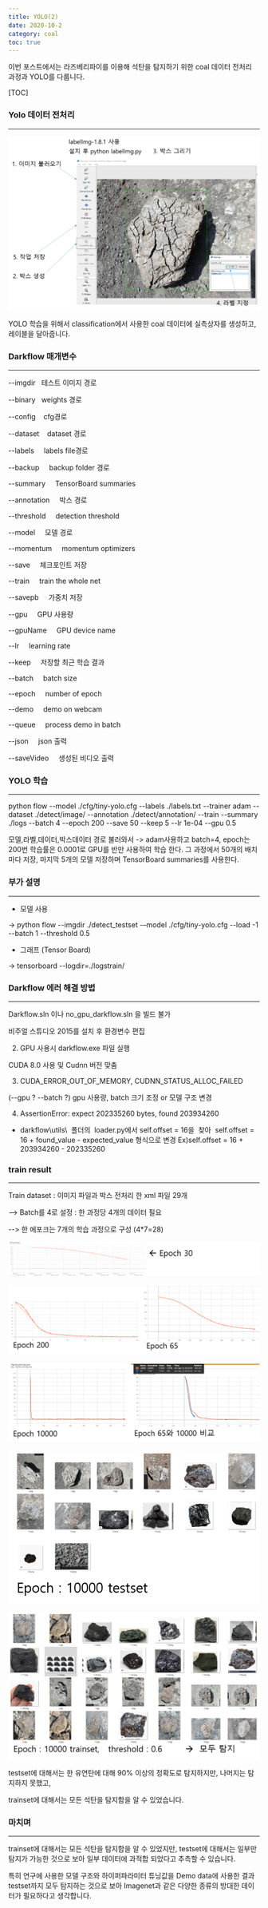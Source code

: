 ```yaml
---
title: YOLO(2)
date: 2020-10-2
category: coal
toc: true
---
```


이번 포스트에서는 라즈베리파이를 이용해 석탄을 탐지하기 위한 coal 데이터 전처리 과정과 YOLO를 다룹니다.

[TOC]



### Yolo 데이터 전처리
---

![YOLO](https://raw.githubusercontent.com/junha-lee/junha-lee.github.io/main/assets/images/yolo-data-preprocessing.png)

YOLO 학습을 위해서 classification에서 사용한 coal 데이터에 실측상자를 생성하고, 레이블을 달아줍니다.

### Darkflow 매개변수
---

--imgdir&nbsp;&nbsp;&nbsp;테스트 이미지 경로

--binary&nbsp;&nbsp;&nbsp;weights 경로

--config &nbsp;&nbsp;&nbsp;cfg경로

--dataset       &nbsp;&nbsp;&nbsp;dataset 경로

--labels      &nbsp;&nbsp;&nbsp;  labels file경로

--backup      &nbsp;&nbsp;&nbsp;  backup folder 경로

--summary &nbsp;&nbsp;&nbsp;      TensorBoard summaries 

--annotation &nbsp;&nbsp;&nbsp;	박스 경로

--threshold  &nbsp;&nbsp;&nbsp;   detection threshold

--model 	&nbsp;&nbsp;&nbsp;    모델 경로

--momentum     &nbsp;&nbsp;&nbsp; momentum optimizers

--save	  &nbsp;&nbsp;&nbsp;      체크포인트 저장

--train       &nbsp;&nbsp;&nbsp;  train the whole net

--savepb 	&nbsp;&nbsp;&nbsp;	가중치 저장

--gpu      &nbsp;&nbsp;&nbsp;     GPU 사용량

--gpuName   &nbsp;&nbsp;&nbsp;    GPU device name

--lr     &nbsp;&nbsp;&nbsp;       learning rate

--keep 	  &nbsp;&nbsp;&nbsp;      저장할 최근 학습 결과

--batch    &nbsp;&nbsp;&nbsp;     batch size

--epoch     &nbsp;&nbsp;&nbsp;    number of epoch

--demo     &nbsp;&nbsp;&nbsp;     demo on webcam

--queue    &nbsp;&nbsp;&nbsp;     process demo in batch

--json 	  &nbsp;&nbsp;&nbsp;      json 출력

--saveVideo   &nbsp;&nbsp;&nbsp;  생성된 비디오 출력

### YOLO 학습
---

python flow --model ./cfg/tiny-yolo.cfg --labels ./labels.txt --trainer adam --dataset ./detect/image/ --annotation ./detect/annotation/ --train --summary ./logs --batch 4 --epoch 200 --save 50 --keep 5 --lr 1e-04 --gpu 0.5

모델,라벨,데이터,박스데이터 경로 불러와서 -> adam사용하고 batch=4, epoch는 200번 학습률은 0.0001로 GPU를 반만 사용하여 학습 한다. 그 과정에서 50개의 배치마다 저장, 마지막 5개의 모델 저장하며 TensorBoard summaries를 사용한다.


### 부가 설명
---
* 모델 사용

-> python flow --imgdir ./detect_testset -–model ./cfg/tiny-yolo.cfg --load -1 --batch 1 --threshold 0.5

* 그래프 (Tensor Board)

-> tensorboard --logdir=./logstrain/ 


### Darkflow 에러 해결 방법

---
Darkflow.sln 이나 no_gpu_darkflow.sln 을 빌드 불가

비주얼 스튜디오 2015를 설치 후 환경변수 편집


2. GPU 사용시 darkflow.exe 파일 실행 

CUDA 8.0 사용 및 Cudnn 버전 맞춤


3. CUDA_ERROR_OUT_OF_MEMORY, CUDNN_STATUS_ALLOC_FAILED

(--gpu ? --batch ?) gpu 사용량, batch 크기 조정 or 모델 구조 변경


4. AssertionError: expect 202335260 bytes, found 203934260

 - darkflow\utils\  폴더의  loader.py에서
self.offset = 16을  찾아 
self.offset = 16 + found_value - expected_value 형식으로 변경
Ex)self.offset = 16 + 203934260 - 202335260 


### train result
---

Train dataset : 이미지 파일과 박스 전처리 한 xml 파일 29개

--> Batch를 4로 설정 : 한 과정당 4개의 데이터 필요

--> 한 에포크는 7개의 학습 과정으로 구성 (4*7=28)    

![YOLO](https://raw.githubusercontent.com/junha-lee/junha-lee.github.io/main/assets/images/yolo-result1.png)

![YOLO](https://raw.githubusercontent.com/junha-lee/junha-lee.github.io/main/assets/images/yolo-result2.png)

![YOLO](https://raw.githubusercontent.com/junha-lee/junha-lee.github.io/main/assets/images/yolo-result3.png)

![YOLO](https://raw.githubusercontent.com/junha-lee/junha-lee.github.io/main/assets/images/yolo-result-1.png)

![YOLO](https://raw.githubusercontent.com/junha-lee/junha-lee.github.io/main/assets/images/yolo-result-2.png)

testset에 대해서는 한 유연탄에 대해 90% 이상의 정확도로 탐지하지만, 나머지는 탐지하지 못했고,

trainset에 대해서는 모든 석탄을 탐지함을 알 수 있었습니다.

### 마치며
---
trainset에 대해서는 모든 석탄을 탐지함을 알 수 있었지만, testset에 대해서는 일부만 탐지가 가능한 것으로 보아 일부 데이터에 과적합 되었다고 추측할 수 있습니다.

특히 연구에 사용한 모델 구조와 하이퍼파라미터 튜닝값을 Demo data에 사용한 결과 testset까지 모두 탐지하는 것으로 보아 Imagenet과 같은 다양한 종류의 방대한 데이터가 필요하다고 생각합니다.



